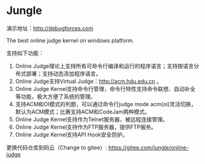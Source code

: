 Jungle
========

演示地址：http://debugforces.com

The best online judge kernel on windows platform.

支持如下功能：
1. Online Judge理论上支持所有可命令行编译和运行的程序语言；支持按语言分布式部署；支持动态添加程序语言。
2. Online Judge支持Virtual Judge：http://acm.hdu.edu.cn 。
3. Online Judge Kernel支持命令行管理，命令行特性支持命令联想、自动补全等功能，极大方便了系统的管理。
4. 支持ACM和OI模式的判题，可以通过命令行judge mode acm(oi)灵活切换，默认为ACM模式；比赛支持ACM和CodeJam两种模式。
5. Online Judge Kernel支持作为Telnet服务器，被远程连接管理。
6. Online Judge Kernel支持作为FTP服务器，提供FTP服务。 
7. Online Judge Kernel支持API Hook安全防护。 
 
 更换代码仓库到码云（Change to gitee）: https://gitee.com/jungle/online-judge
